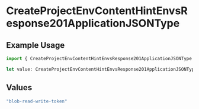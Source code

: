 # CreateProjectEnvContentHintEnvsResponse201ApplicationJSONType

## Example Usage

```typescript
import { CreateProjectEnvContentHintEnvsResponse201ApplicationJSONType } from "@simplesagar/vercel/models/createprojectenvop.js";

let value: CreateProjectEnvContentHintEnvsResponse201ApplicationJSONType = "blob-read-write-token";
```

## Values

```typescript
"blob-read-write-token"
```